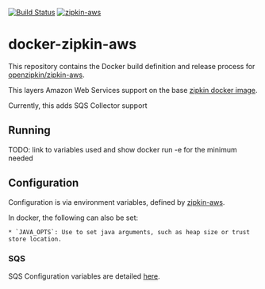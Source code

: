 [![Build Status](https://travis-ci.org/openzipkin/docker-zipkin-aws.svg)](https://travis-ci.org/openzipkin/docker-zipkin-aws)
[![zipkin-aws](https://quay.io/repository/openzipkin/zipkin-aws/status "zipkin-aws")](https://quay.io/repository/openzipkin/zipkin-aws)

# docker-zipkin-aws

This repository contains the Docker build definition and release process for
[openzipkin/zipkin-aws](https://github.com/openzipkin/zipkin-aws).

This layers Amazon Web Services support on the base [zipkin docker image](https://github.com/openzipkin/docker-zipkin).

Currently, this adds SQS Collector support

## Running

TODO: link to variables used and show docker run -e for the minimum needed

## Configuration

Configuration is via environment variables, defined by [zipkin-aws](https://github.com/openzipkin/zipkin-aws/blob/master/README.md).

In docker, the following can also be set:

    * `JAVA_OPTS`: Use to set java arguments, such as heap size or trust store location.

### SQS

SQS Configuration variables are detailed [here](https://github.com/openzipkin/zipkin-aws/tree/master/autoconfigure/collector-sqs#configuration).
